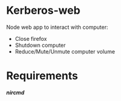 
# Kerberos-web
Node web app to interact with computer:

* Close firefox
* Shutdown computer
* Reduce/Mute/Unmute computer volume


# Requirements
***nircmd***
